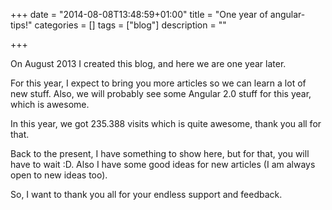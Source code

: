 +++
date = "2014-08-08T13:48:59+01:00"
title = "One year of angular-tips!"
categories = []
tags = ["blog"]
description = ""

+++

On August 2013 I created this blog, and here we are one year later.

For this year, I expect to bring you more articles so we can learn a lot of new stuff. Also, we will probably see some Angular 2.0 stuff for this year, which is awesome.

In this year, we got 235.388 visits which is quite awesome, thank you all for that.

Back to the present, I have something to show here, but for that, you will have to wait :D. Also I have some good ideas for new articles (I am always open to new ideas too).

So, I want to thank you all for your endless support and feedback.
